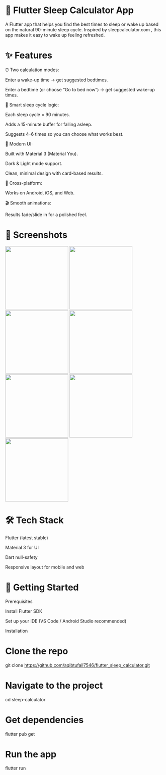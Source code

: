 # 🛌 Flutter Sleep Calculator App

A Flutter app that helps you find the best times to sleep or wake up based on the natural 90-minute sleep cycle. Inspired by sleepcalculator.com
, this app makes it easy to wake up feeling refreshed.

# ✨ Features

⏰ Two calculation modes:

Enter a wake-up time → get suggested bedtimes.

Enter a bedtime (or choose “Go to bed now”) → get suggested wake-up times.

🧠 Smart sleep cycle logic:

Each sleep cycle = 90 minutes.

Adds a 15-minute buffer for falling asleep.

Suggests 4–6 times so you can choose what works best.

🎨 Modern UI:

Built with Material 3 (Material You).

Dark & Light mode support.

Clean, minimal design with card-based results.

📱 Cross-platform:

Works on Android, iOS, and Web.

🎬 Smooth animations:

Results fade/slide in for a polished feel.

# 📸 Screenshots

<p float="left"> <img src="https://github.com/user-attachments/assets/557c89a3-45bd-4ee4-a760-7ab572187d41" width="200"/> <img src="https://github.com/user-attachments/assets/9d6f1da9-ca90-49ff-86bf-8906a68dc534" width="200"/> <img src="https://github.com/user-attachments/assets/779c4b21-da55-470d-a577-e907d9870d59" width="200"/> <img src="https://github.com/user-attachments/assets/3ff07af6-e3a7-42ab-9ae4-21c810c17fc3" width="200"/> <img src="https://github.com/user-attachments/assets/b11234a5-ff05-4a92-ac42-8d5b576a0638" width="200"/> <img src="https://github.com/user-attachments/assets/e2b4a27c-d733-42d8-9228-46de89aa9392" width="200"/> <img src="https://github.com/user-attachments/assets/f914853a-f7f9-4678-bc33-22f92ae26c6f" width="200"/> </p>


	
	
# 🛠️ Tech Stack

Flutter
 (latest stable)

Material 3
 for UI

Dart null-safety

Responsive layout for mobile and web

# 🚀 Getting Started
Prerequisites

Install Flutter SDK

Set up your IDE (VS Code / Android Studio recommended)

Installation
# Clone the repo
git clone https://github.com/aqibtufail7546/flutter_sleep_calculator.git

# Navigate to the project
cd sleep-calculator

# Get dependencies
flutter pub get

# Run the app
flutter run
